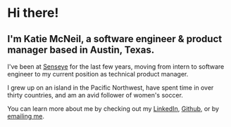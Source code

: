 # Hi there!

## I'm Katie McNeil, a software engineer & product manager based in Austin, Texas.  



I've been at [Senseye](www.senseye.co) for the last few years, moving from intern to software engineer to my current position as technical product manager.  

I grew up on an island in the Pacific Northwest, have spent time in over thirty countries, and am an avid follower of women's soccer.

You can learn more about me by checking out my [LinkedIn](www.linkedin.com/in/thekatiemcneil), [Github](www.github.com/thekatiemcneil), or by [emailing me](mailto:thekatiemcneil@gmail.com).
